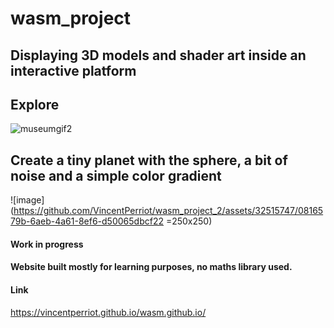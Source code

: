 # wasm_project

## Displaying 3D models and shader art inside an interactive platform

## Explore
![museumgif2](https://github.com/VincentPerriot/wasm_project_2/assets/32515747/ff158e19-ecf1-462e-a173-36d394726ab2)

## Create a tiny planet with the sphere, a bit of noise and a simple color gradient
![image](https://github.com/VincentPerriot/wasm_project_2/assets/32515747/0816579b-6aeb-4a61-8ef6-d50065dbcf22 =250x250)

#### Work in progress

#### Website built mostly for learning purposes, no maths library used.

#### Link
https://vincentperriot.github.io/wasm.github.io/

